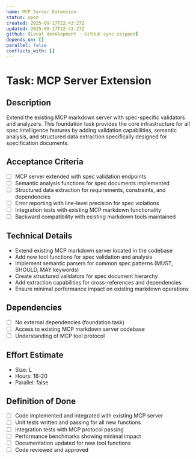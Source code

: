 ```yaml
---
name: MCP Server Extension
status: open
created: 2025-09-17T22:43:27Z
updated: 2025-09-17T22:43:27Z
github: [Local development - GitHub sync skipped]
depends_on: []
parallel: false
conflicts_with: []
---
```


# Task: MCP Server Extension

## Description
Extend the existing MCP markdown server with spec-specific validators and analyzers. This foundation task provides the core infrastructure for all spec intelligence features by adding validation capabilities, semantic analysis, and structured data extraction specifically designed for specification documents.

## Acceptance Criteria
- [ ] MCP server extended with spec validation endpoints
- [ ] Semantic analysis functions for spec documents implemented
- [ ] Structured data extraction for requirements, constraints, and dependencies
- [ ] Error reporting with line-level precision for spec violations
- [ ] Integration tests with existing MCP markdown functionality
- [ ] Backward compatibility with existing markdown tools maintained

## Technical Details
- Extend existing MCP markdown server located in the codebase
- Add new tool functions for spec validation and analysis
- Implement semantic parsers for common spec patterns (MUST, SHOULD, MAY keywords)
- Create structured validators for spec document hierarchy
- Add extraction capabilities for cross-references and dependencies
- Ensure minimal performance impact on existing markdown operations

## Dependencies
- [ ] No external dependencies (foundation task)
- [ ] Access to existing MCP markdown server codebase
- [ ] Understanding of MCP tool protocol

## Effort Estimate
- Size: L
- Hours: 16-20
- Parallel: false

## Definition of Done
- [ ] Code implemented and integrated with existing MCP server
- [ ] Unit tests written and passing for all new functions
- [ ] Integration tests with MCP protocol passing
- [ ] Performance benchmarks showing minimal impact
- [ ] Documentation updated for new tool functions
- [ ] Code reviewed and approved